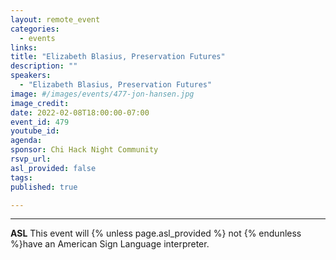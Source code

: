 ```yaml
---
layout: remote_event
categories:
  - events
links: 
title: "Elizabeth Blasius, Preservation Futures"
description: ""
speakers:
  - "Elizabeth Blasius, Preservation Futures"
image: #/images/events/477-jon-hansen.jpg
image_credit: 
date: 2022-02-08T18:00:00-07:00
event_id: 479
youtube_id: 
agenda: 
sponsor: Chi Hack Night Community
rsvp_url: 
asl_provided: false
tags: 
published: true

---
```




---

**ASL** This event will {% unless page.asl_provided %} not {% endunless %}have an American Sign Language interpreter.

